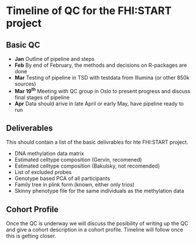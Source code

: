 # Timeline of QC for the FHI:START project
## Basic QC
  * **Jan** Outline of pipeline and steps
  * **Feb** By end of February, the methods and decisions on R-packages are done
  * **Mar** Testing of pipeline in TSD with testdata from Illumina (or other 850k sources)
  * **Mar 19<sup>th</sup>** Meeting with QC group in Oslo to present progress and discuss final stages of pipeline
  * **Apr** Data should arive in late April or early May, have pipeline ready to run

## Deliverables
This should contain a list of the basic delivrables for hte FHI:START project. 

* DNA methylation data matrix
* Estimated celltype composition (Gervin, recomened) 
* Estimated celltype composition (Bakulsky, not recomended)
* List of excluded probes
* Genotype based PCA of all participants
* Family tree in plink form (known, either only trios)
* Skinny phenotype file for the same individuals as the methylation data


## Cohort Profile
Once the QC is underway we will discuss the posibility of writing up the QC and give a cohort description in a cohort profile. 
Timeline will follow once this is getting closer.
